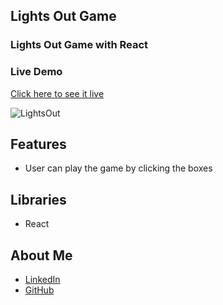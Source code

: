 ## Lights Out Game
### Lights Out Game with React

### Live Demo
[Click here to see it live](https://MBeklevic.github.io/lights_out_game/)

![LightsOut](https://user-images.githubusercontent.com/113860249/212472884-fc8f14ba-95a3-4e75-a3b8-b3323581932e.PNG)


## Features
- User can play the game by clicking the boxes

## Libraries
- React


## About Me
- [LinkedIn](https://linkedin.com/in/mustafabekleviç/)
- [GitHub](https://github.com/MBeklevic)


